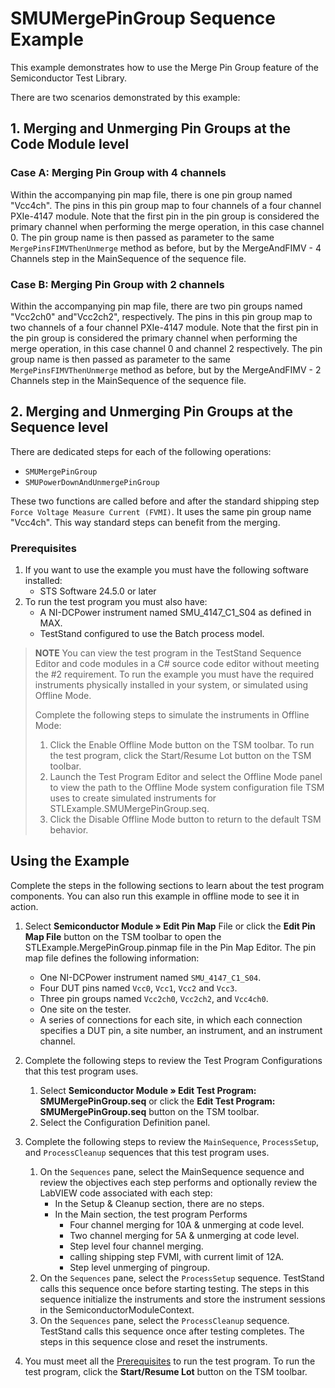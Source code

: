 # SMUMergePinGroup Sequence Example

This example demonstrates how to use the Merge Pin Group feature of the Semiconductor Test Library.

There are two scenarios demonstrated by this example:

## 1. Merging and Unmerging Pin Groups at the Code Module level

### Case A: Merging Pin Group with 4 channels

Within the accompanying pin map file, there is one pin group named "Vcc4ch". The pins in this pin group map to four channels of a four channel PXIe-4147 module. Note that the first pin in the pin group is considered the primary channel when performing the merge operation, in this case channel 0. The pin group name is then passed as parameter to the same `MergePinsFIMVThenUnmerge` method as before, but by the MergeAndFIMV - 4 Channels step in the MainSequence of the sequence file.

### Case B: Merging Pin Group with 2 channels

Within the accompanying pin map file, there are two pin groups named "Vcc2ch0" and"Vcc2ch2", respectively. The pins in this pin group map to two channels of a four channel PXIe-4147 module. Note that the first pin in the pin group is considered the primary channel when performing the merge operation, in this case channel 0 and channel 2 respectively. The pin group name is then passed as parameter to the same `MergePinsFIMVThenUnmerge` method as before, but by the MergeAndFIMV - 2 Channels step in the MainSequence of the sequence file.

## 2. Merging and Unmerging Pin Groups at the Sequence level

There are dedicated steps for each of the following operations:

- `SMUMergePinGroup`
- `SMUPowerDownAndUnmergePinGroup`

These two functions are called before and after the standard shipping step `Force Voltage Measure Current (FVMI)`. It uses the same pin group name "Vcc4ch". This way standard steps can benefit from the merging.

### Prerequisites

1. If you want to use the example you must have the following software installed:
   - STS Software 24.5.0 or later
2. To run the test program you must also have:
   - A NI-DCPower instrument named SMU_4147_C1_S04 as defined in MAX.
   - TestStand configured to use the Batch process model.

> **NOTE**
> You can view the test program in the TestStand Sequence Editor and code modules in a C# source code editor without meeting the #2 requirement.
> To run the example you must have the required instruments physically installed in your system, or simulated using Offline Mode.
>
> Complete the following steps to simulate the instruments in Offline Mode:
>
> 1. Click the Enable Offline Mode button  on the TSM toolbar. To run the test program, click the Start/Resume Lot button on the TSM toolbar.
> 2. Launch the Test Program Editor and select the Offline Mode panel to view the path to the Offline Mode system configuration file TSM uses to create simulated instruments for STLExample.SMUMergePinGroup.seq.
> 3. Click the Disable Offline Mode button to return to the default TSM behavior.

## Using the Example

Complete the steps in the following sections to learn about the test program components. You can also run this example in offline mode to see it in action.

1. Select **Semiconductor Module » Edit Pin Map** File or click the **Edit Pin Map File** button on the TSM toolbar to open the STLExample.MergePinGroup.pinmap file in the Pin Map Editor.
The pin map file defines the following information:
   - One NI-DCPower instrument named `SMU_4147_C1_S04`.
   - Four DUT pins named `Vcc0`, `Vcc1`, `Vcc2` and `Vcc3`.
   - Three pin groups named `Vcc2ch0`, `Vcc2ch2`, and `Vcc4ch0`.
   - One site on the tester.
   - A series of connections for each site, in which each connection specifies a DUT pin, a site number, an instrument, and an instrument channel.
2. Complete the following steps to review the Test Program Configurations that this test program uses.
   1. Select **Semiconductor Module » Edit Test Program: SMUMergePinGroup.seq** or click the **Edit Test Program: SMUMergePinGroup.seq** button on the TSM toolbar.
   2. Select the Configuration Definition panel.
3. Complete the following steps to review the `MainSequence`, `ProcessSetup`, and `ProcessCleanup` sequences that this test program uses.
   1. On the `Sequences` pane, select the MainSequence sequence and review the objectives each step performs and optionally review the LabVIEW code associated with each step:
      - In the Setup & Cleanup section, there are no steps.
      - In the Main section, the test program Performs
         - Four channel merging for 10A & unmerging at code level.
         - Two channel merging for 5A & unmerging at code level.
         - Step level four channel merging.
         - calling shipping step FVMI, with current limit of 12A.
         - Step level unmerging of pingroup.
   2. On the `Sequences` pane, select the `ProcessSetup` sequence. TestStand calls this sequence once before starting testing. The steps in this sequence initialize the instruments and store the instrument sessions in the SemiconductorModuleContext.
   3. On the `Sequences` pane, select the `ProcessCleanup` sequence. TestStand calls this sequence once after testing completes. The steps in this sequence close and reset the instruments.

4. You must meet all the [Prerequisites](#prerequisites) to run the test program. To run the test program, click the **Start/Resume Lot** button on the TSM toolbar.

